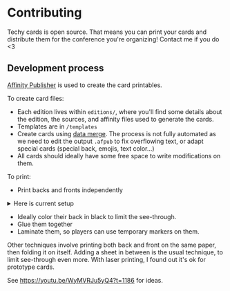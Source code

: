 # Contributing

Techy cards is open source. That means you can print your cards and distribute them for the conference you're organizing! Contact me if you do <3

## Development process

[Affinity Publisher](https://affinity.serif.com/fr/publisher/) is used to create the card printables.

To create card files:

- Each edition lives within `editions/`, where you'll find some details about the edition, the sources, and affinity files used to generate the cards.
- Templates are in `/templates`
- Create cards using [data merge](https://affinity.help/publisher2/English.lproj/index.html?page=pages/Advanced/dataMerge.html&title=Data%20merge). The process is not fully automated as we need to edit the output `.afpub` to fix overflowing text, or adapt special cards (special back, emojis, text color...)
- All cards should ideally have some free space to write modifications on them.

To print:

- Print backs and fronts independently

<details><summary>Here is current setup</summary>

For an A4 sheet ; :construction: those calculations are slightly incorrect and need redoing.

- Document layout: N-Up
- Across: 4
- Down: 2
- Left: 0.25 in
- Top: 0.4 in
- HGap: 0.4 in
- VGap: 0.5 in

![print details](print_details.png)

</details>

- Ideally color their back in black to limit the see-through.
- Glue them together
- Laminate them, so players can use temporary markers on them.

Other techniques involve printing both back and front on the same paper, then folding it on itself.
Adding a sheet in between is the usual technique, to limit see-through even more. With laser printing, I found out it's ok for prototype cards.

See https://youtu.be/WyMVRJu5yQ4?t=1186 for ideas.